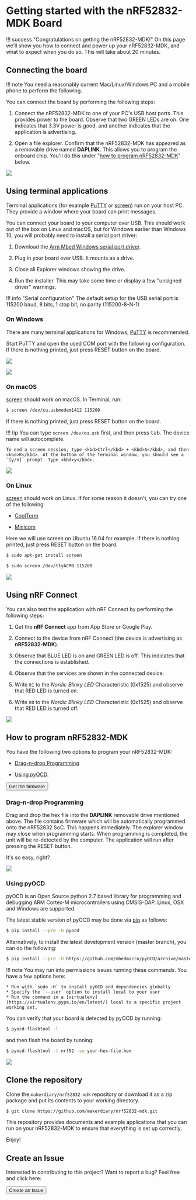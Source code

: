 # Getting started with the nRF52832-MDK Board

!!! success "Congratulations on getting the nRF52832-MDK!"
    On this page we'll show you how to connect and power up your nRF52832-MDK, and what to expect when you do so. This will take about 20 minutes.

## Connecting the board

!!! note
    You need a reasonably current Mac/Linux/Windows PC and a mobile phone to perform the following.

You can connect the board by performing the following steps:

 1. Connect the nRF52832-MDK to one of your PC's USB host ports. This provides power to the board. Observe that two GREEN LEDs are on. One indicates that 3.3V power is good, and another indicates that the application is advertising.

 2. Open a file explorer. Confirm that the nRF52832-MDK has appeared as a removable drive named **DAPLINK**. This allows you to program the onboard chip. You'll do this under "[how to program nRF52832-MDK](#how-to-program-nrf52832-mdk)" below.

![](images/connecting_nrf52832-mdk.jpg)

## Using terminal applications

Terminal applications (for example [PuTTY](https://www.chiark.greenend.org.uk/~sgtatham/putty/) or [screen](https://www.gnu.org/software/screen/manual/screen.html)) run on your host PC. They provide a window where your board can print messages.

You can connect your board to your computer over USB. This should work out of the box on Linux and macOS, but for Windows earlier than Windows 10, you will probably need to install a serial port driver:

1. Download the [Arm Mbed Windows serial port driver](http://os.mbed.com/media/downloads/drivers/mbedWinSerial_16466.exe).

2. Plug in your board over USB. It mounts as a drive.

3. Close all Explorer windows showing the drive.

4. Run the installer. This may take some time or display a few "unsigned driver" warnings.

!!! info "Serial configuration"
    The default setup for the USB serial port is 115200 baud, 8 bits, 1 stop bit, no parity (115200-8-N-1)

### On Windows

There are many terminal applications for Windows, [PuTTY](https://www.chiark.greenend.org.uk/~sgtatham/putty/) is recommended.

Start PuTTY and open the used COM port with the following configuration. If there is nothing printed, just press RESET button on the board.

![](images/putty_configuration.png)

![](images/putty_messages.png)

### On macOS

[screen](https://www.gnu.org/software/screen/manual/screen.html) should work on macOS. In Terminal, run:

``` sh
$ screen /dev/cu.usbmodem1412 115200
```

If there is nothing printed, just press RESET button on the board.

!!! tip
    You can type `screen /dev/cu.usb` first, and then press <kbd>tab</kbd>. The device name will autocomplete.

    To end a screen session, type <kbd>Ctrl</kbd> + <kbd>A</kbd>, and then <kbd>K</kbd>. At the bottom of the Terminal window, you should see a `[y/n]` prompt. Type <kbd>y</kbd>.

![](images/screen_messages_macos.png)

### On Linux

[screen](https://www.gnu.org/software/screen/manual/screen.html) should work on Linux. If for some reason it doesn't, you can try one of the following:

* [CoolTerm](http://freeware.the-meiers.org/)

* [Minicom](https://help.ubuntu.com/community/Minicom)

Here we will use screen on Ubuntu 16.04 for example. If there is nothing printed, just press RESET button on the board.

``` sh
$ sudo apt-get install screen
```

``` sh
$ sudo screen /dev/ttyACM0 115200
```

![](images/screen_messages_ubuntu.png)


## Using nRF Connect

You can also test the application with nRF Connect by performing the following steps:

1. Get the **nRF Connect** app from App Store or Google Play.

2. Connect to the device from nRF Connect (the device is advertising as **nRF52832-MDK**).

3. Observe that BLUE LED is on and GREEN LED is off. This indicates that the connections is established.

4. Observe that the services are shown in the connected device.

5. Write `01` to the *Nordic Blinky LED* Characteristic (0x1525) and observe that RED LED is turned on.

6. Write `00` to the *Nordic Blinky LED* Characteristic (0x1525) and observe that RED LED is turned off.

[![](images/nrf_connect_blinky.jpg)](images/nrf_connect_blinky.jpg)


## How to program nRF52832-MDK

You have the following two options to program your nRF52832-MDK: 

* [Drag-n-drop Programming](#drag-n-drop-programming)

* [Using pyOCD](#using-pyocd).

<a href="https://github.com/makerdiary/nrf52832-mdk/tree/master/examples/nrf5-sdk/ble_app_blinky/hex"><button data-md-color-primary="marsala">Get the firmware</button></a>

### Drag-n-drop Programming

Drag and drop the hex file into the **DAPLINK** removable drive mentioned above. The file contains firmware which will be automatically programmed onto the nRF52832 SoC. This happens immediately. The explorer window may close when programming starts. When programming is completed, the unit will be re-detected by the computer. The application will run after pressing the RESET button.

It's so easy, right?

![](images/drag-n-drop_programming.png)

### Using pyOCD

pyOCD is an Open Source python 2.7 based library for programming and debugging ARM Cortex-M microcontrollers using CMSIS-DAP. Linux, OSX and Windows are supported.

The latest stable version of pyOCD may be done via [pip](https://pip.pypa.io/en/stable/index.html) as follows:

``` sh
$ pip install --pre -U pyocd
```

Alternatively, to install the latest development version (master branch), you can do the following:

``` sh
$ pip install --pre -U https://github.com/mbedmicro/pyOCD/archive/master.zip
```

!!! note
    You may run into permissions issues running these commands. You have a few options here:

    * Run with `sudo -H` to install pyOCD and dependencies globally
    * Specify the `--user` option to install local to your user
    * Run the command in a [virtualenv](https://virtualenv.pypa.io/en/latest/) local to a specific project working set.


You can verify that your board is detected by pyOCD by running:

``` sh
$ pyocd-flashtool -l
```

and then flash the board by running:

``` sh
$ pyocd-flashtool -t nrf52 -se your-hex-file.hex
```

![](images/programming_using_pyocd.png)


## Clone the repository 

Clone the `makerdiary/nrf52832-mdk` repository or download it as a zip package and put its contents to your working directory.

``` sh
$ git clone https://github.com/makerdiary/nrf52832-mdk.git
```

This repository provides documents and example applications that you can run on your nRF52832-MDK to ensure that everything is set up correctly.

Enjoy!

## Create an Issue

Interested in contributing to this project? Want to report a bug? Feel free and click here:

<a href="https://github.com/makerdiary/nrf52832-mdk/issues/new"><button data-md-color-primary="marsala"><i class="fa fa-github"></i> Create an Issue</button></a>


